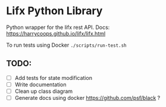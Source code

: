 # Lifx Python Library

Python wrapper for the lifx rest API.
Docs: https://harrycoops.github.io/lifx/lifx.html

To run tests using Docker `./scripts/run-test.sh`

## TODO:

 - [ ] Add tests for state modification
 - [ ] Write documentation
 - [ ] Clean up class diagram
 - [ ] Generate docs using docker
https://github.com/psf/black ?
